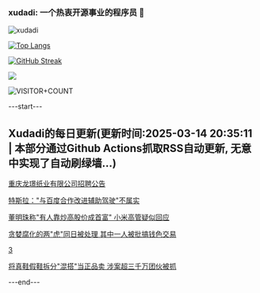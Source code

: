 ### xudadi: 一个热衷开源事业的程序员 👋

![xudadi](https://github-readme-stats-git-masterorgs-github-readme-stats-team.vercel.app/api?username=xudadi)

[![Top Langs](https://github-readme-stats.vercel.app/api/top-langs/?username=xudadi)](https://github.com/anuraghazra/github-readme-stats)

[![GitHub Streak](https://streak-stats.demolab.com?user=xudadi&locale=zh_Hans)](https://git.io/streak-stats)

![](https://raw.githubusercontent.com/xudadi/xudadi/main/assets/github-contribution-grid-snake.svg)

![VISITOR+COUNT](https://komarev.com/ghpvc/?username=xudadi&label=VISITOR+COUNT)


---start---

## Xudadi的每日更新(更新时间:2025-03-14 20:35:11 | 本部分通过Github Actions抓取RSS自动更新, 无意中实现了自动刷绿墙...)

[重庆龙璟纸业有限公司招聘公告](https://www.gongkaoleida.com/article/2321770)

[特斯拉："与百度合作改进辅助驾驶"不属实](https://m.163.com/news/article/JQK51PPM0519C6T9.html)

[董明珠称"有人靠炒高股价成首富" 小米高管疑似回应](https://m.163.com/news/article/JQK3PUHA05129QAF.html)

[贪婪腐化的两"虎"同日被处理 其中一人被批搞钱色交易](https://m.163.com/news/article/JQJRNN95051482MP.html)

[3](https://m.163.com/touch/news/sub/domestic)

[将真鞋假鞋拆分"混搭"当正品卖 涉案超三千万团伙被抓](https://m.163.com/news/article/JQHPUB1L0514R9P4.html)

---end---
